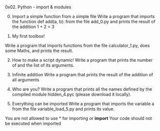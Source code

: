 0x02. Python - import & modules

0. Import a simple function from a simple file
Write a program that imports the function def add(a, b): from the file add_0.py and prints the result of the addition 1 + 2 = 3

1. My first toolbox!

Write a program that imports functions from the file calculator_1.py, does some Maths, and prints the result.

2. How to make a script dynamic!
Write a program that prints the number of and the list of its arguments.

3. Infinite addition
Write a program that prints the result of the addition of all arguments

4. Who are you?
Write a program that prints all the names defined by the compiled module hidden_4.pyc (please download it locally).

5. Everything can be imported
Write a program that imports the variable a from the file variable_load_5.py and prints its value.

You are not allowed to use * for importing or __import__
Your code should not be executed when imported
